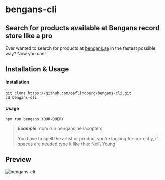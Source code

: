 # bengans-cli

## Search for products available at Bengans record store like a pro
Ever wanted to search for products at [bengans.se](https://bengans.se) in the fastest possible way? Now you can!

## Installation & Usage

#### Installation
``` 
git clone https://github.com/oaflindberg/bengans-cli.git
cd bengans-cli 
```

#### Usage
``` 
npm run bengans YOUR-QUERY 
```
> ***Example:*** npm run bengans hellacopters
> 
> You have to spell the artist or product you're looking for correctly, if spaces are needed type it like this: Neil\ Young


## Preview 
![bengans-cli](https://user-images.githubusercontent.com/45793849/131515943-d7e44a51-760f-43d2-8d42-49f3db9026ec.gif)
